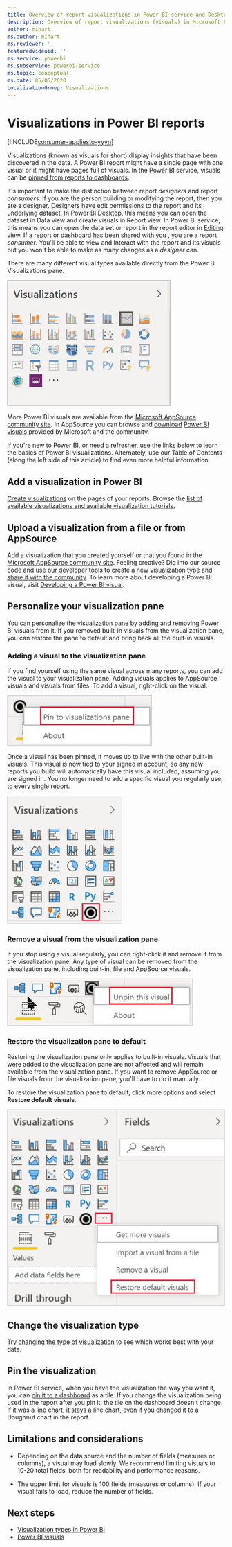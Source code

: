 ```yaml
---
title: Overview of report visualizations in Power BI service and Desktop
description: Overview of report visualizations (visuals) in Microsoft Power BI.
author: mihart
ms.author: mihart
ms.reviewer: ''
featuredvideoid: ''
ms.service: powerbi
ms.subservice: powerbi-service
ms.topic: conceptual
ms.date: 05/05/2020
LocalizationGroup: Visualizations 
---
```


# Visualizations in Power BI reports

[!INCLUDE[consumer-appliesto-yyyn](../includes/consumer-appliesto-yyyn.md)]    

Visualizations (known as visuals for short) display insights that have been discovered in the data. A Power BI report might have a single page with one visual or it might have pages full of visuals. In the Power BI service, visuals can be [pinned from reports to dashboards](../create-reports/service-dashboard-pin-tile-from-report.md).

It's important to make the distinction between report *designers* and report *consumers*.  If you are the person building or modifying the report, then you are a designer.  Designers have edit permissions to the report and its underlying dataset. In Power BI Desktop, this means you can open the dataset in Data view and create visuals in Report view. In Power BI service, this means you can open the data set or report in the report editor in [Editing view](../consumer/end-user-reading-view.md). If a report or dashboard has been [shared with you ](../consumer/end-user-shared-with-me.md), you are a report *consumer*. You'll be able to view and interact with the report and its visuals but you won't be able to make as many changes as a *designer* can.

There are many different visual types available directly from the Power BI Visualizations pane.

![pane with icons for each visualization type](media/power-bi-report-visualizations/power-bi-icons.png)

More Power BI visuals are available from the [Microsoft AppSource community site](https://appsource.microsoft.com). In AppSource you can browse and [download](https://appsource.microsoft.com/marketplace/apps?page=1&product=power-bi-visuals) [Power BI visuals](../developer/visuals/custom-visual-develop-tutorial.md) provided by Microsoft and the community.

If you're new to Power BI, or need a refresher, use the links below to learn the basics of Power BI visualizations.  Alternately, use our Table of Contents (along the left side of this article) to find even more helpful information.

## Add a visualization in Power BI

[Create visualizations](power-bi-report-add-visualizations-i.md) on the pages of your reports. Browse the [list of available visualizations and available visualization tutorials.](power-bi-visualization-types-for-reports-and-q-and-a.md) 

## Upload a visualization from a file or from AppSource

Add a visualization that you created yourself or that you found in the [Microsoft AppSource community site](https://appsource.microsoft.com/marketplace/apps?product=power-bi-visuals). Feeling creative? Dig into our source code and use our [developer tools](../developer/visuals/custom-visual-develop-tutorial.md) to create a new visualization type and [share it with the community](../developer/visuals/office-store.md). To learn more about developing a Power BI visual, visit [Developing a Power BI visual](../developer/visuals/custom-visual-develop-tutorial.md).

## Personalize your visualization pane

You can personalize the visualization pane by adding and removing Power BI visuals from it. If you removed built-in visuals from the visualization pane, you can restore the pane to default and bring back all the built-in visuals.

### Adding a visual to the visualization pane

If you find yourself using the same visual across many reports, you can add the visual to your visualization pane. Adding visuals applies to AppSource visuals and visuals from files. To add a visual, right-click on the visual.

![Pin to visualization pane](media/power-bi-report-visualizations/power-bi-pin-custom-visual-option.png)

Once a visual has been pinned, it moves up to live with the other built-in visuals. This visual is now tied to your signed in account, so any new reports you build will automatically have this visual included, assuming you are signed in. You no longer need to add a specific visual you regularly use,  to every single report.

![Personalized visualization pane](media/power-bi-report-visualizations/power-bi-personalized-visualization-pane.png)

### Remove a visual from the visualization pane

If you stop using a visual regularly, you can right-click it and remove it from the visualization pane. Any type of visual can be removed from the visualization pane, including built-in, file and AppSource visuals.

![Unpin to visualization pane](media/power-bi-report-visualizations/unpin-visual.png)

### Restore the visualization pane to default

Restoring the visualization pane only applies to built-in visuals. Visuals that were added to the visualization pane are not affected and will remain available from the visualization pane. If you want to remove AppSource or file visuals from the visualization pane, you'll have to do it manually.

To restore the visualization pane to default, click more options and select **Restore default visuals**.

![Restore the visualization pane to default](media/power-bi-report-visualizations/restore-default.png)

## Change the visualization type

Try [changing the type of visualization](power-bi-report-change-visualization-type.md) to see which works best with your data.

## Pin the visualization

In Power BI service, when you have the visualization the way you want it, you can [pin it to a dashboard](../create-reports/service-dashboard-pin-tile-from-report.md) as a tile. If you change the visualization being used in the report after you pin it, the tile on the dashboard doesn't change. If it was a line chart, it stays a line chart, even if you changed it to a Doughnut chart in the report.

## Limitations and considerations
- Depending on the data source and the number of fields (measures or columns), a visual may load slowly.  We recommend limiting visuals to 10-20 total fields, both for readability and performance reasons. 

- The upper limit for visuals is 100 fields (measures or columns). If your visual fails to load, reduce the number of fields.

## Next steps

* [Visualization types in Power BI](power-bi-visualization-types-for-reports-and-q-and-a.md)
* [Power BI visuals](../developer/visuals/power-bi-custom-visuals.md)
